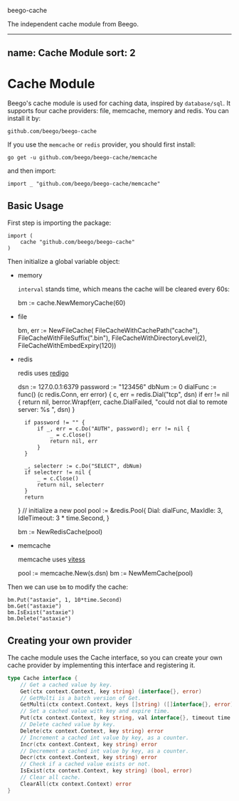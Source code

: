 beego-cache

The independent cache module from Beego.

---
name: Cache Module
sort: 2
---

# Cache Module

Beego's cache module is used for caching data, inspired by `database/sql`. It supports four cache providers: file, memcache, memory and redis. You can install it by:

	github.com/beego/beego-cache

If you use the `memcache` or `redis` provider, you should first install:

	go get -u github.com/beego/beego-cache/memcache

and then import:

	import _ "github.com/beego/beego-cache/memcache"

## Basic Usage

First step is importing the package:

	import (
		cache "github.com/beego/beego-cache"
	)

Then initialize a global variable object:

- memory

  `interval` stands time, which means the cache will be cleared every 60s:

  	bm := cache.NewMemoryCache(60)

- file

  	bm, err := NewFileCache(
  						FileCacheWithCachePath("cache"),
  						FileCacheWithFileSuffix(".bin"),
  						FileCacheWithDirectoryLevel(2),
  						FileCacheWithEmbedExpiry(120))

- redis

  redis uses [redigo](https://github.com/garyburd/redigo/tree/master/redis)

  	dsn := 127.0.0.1:6379
  	password := "123456"
  	dbNum := 0
  	dialFunc := func() (c redis.Conn, err error) {
  		c, err = redis.Dial("tcp", dsn)
  		if err != nil {
  			return nil, berror.Wrapf(err, cache.DialFailed,
  				"could not dial to remote server: %s ", dsn)
  		}
  	
  		if password != "" {
  			if _, err = c.Do("AUTH", password); err != nil {
  				_ = c.Close()
  				return nil, err
  			}
  		}
  	
  		_, selecterr := c.Do("SELECT", dbNum)
  		if selecterr != nil {
  			_ = c.Close()
  			return nil, selecterr
  		}
  		return
  	}
  	// initialize a new pool
  	pool := &redis.Pool{
  		Dial:        dialFunc,
  		MaxIdle:     3,
  		IdleTimeout: 3 * time.Second,
  	}
  	
  	bm := NewRedisCache(pool)

- memcache

  memcache uses [vitess](http://code.google.com/p/vitess/go/memcache)

  	pool := memcache.New(s.dsn)
  	bm := NewMemCache(pool)

Then we can use `bm` to modify the cache:

	bm.Put("astaxie", 1, 10*time.Second)
	bm.Get("astaxie")
	bm.IsExist("astaxie")
	bm.Delete("astaxie")

## Creating your own provider

The cache module uses the Cache interface, so you can create your own cache provider by implementing this interface and registering it.

```go
type Cache interface {
	// Get a cached value by key.
	Get(ctx context.Context, key string) (interface{}, error)
	// GetMulti is a batch version of Get.
	GetMulti(ctx context.Context, keys []string) ([]interface{}, error)
	// Set a cached value with key and expire time.
	Put(ctx context.Context, key string, val interface{}, timeout time.Duration) error
	// Delete cached value by key.
	Delete(ctx context.Context, key string) error
	// Increment a cached int value by key, as a counter.
	Incr(ctx context.Context, key string) error
	// Decrement a cached int value by key, as a counter.
	Decr(ctx context.Context, key string) error
	// Check if a cached value exists or not.
	IsExist(ctx context.Context, key string) (bool, error)
	// Clear all cache.
	ClearAll(ctx context.Context) error
}
```
